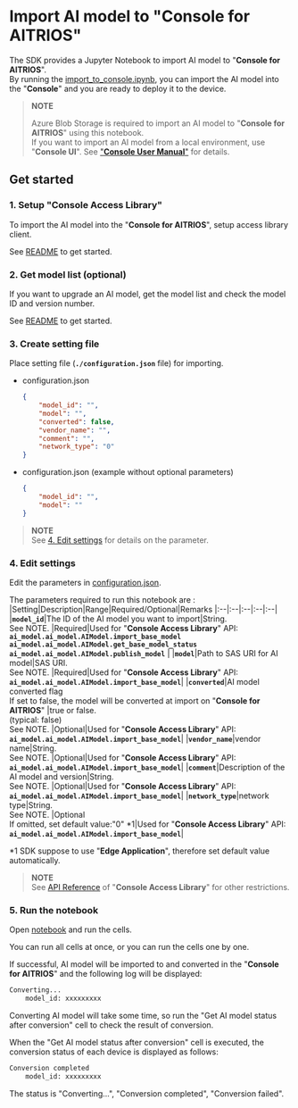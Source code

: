 # Import AI model to "**Console for AITRIOS**"
The SDK provides a Jupyter Notebook to import AI model to "**Console for AITRIOS**". <br>
By running the [import_to_console.ipynb](./import_to_console.ipynb), you can import the AI model into the "**Console**" and you are ready to deploy it to the device.

> **NOTE**
>
> Azure Blob Storage is required to import an AI model to "**Console for AITRIOS**" using this notebook.<br>
> If you want to import an AI model from a local environment, use "**Console UI**". See ["**Console User Manual**"](https://developer.aitrios.sony-semicon.com/en/documents/console-user-manual) for details.

## Get started
### 1. Setup "**Console Access Library**"
To import the AI model into the "**Console for AITRIOS**", setup access library client.

See [README](./../../../_common/set_up_console_client/README.md) to get started.

### 2. Get model list (optional)
If you want to upgrade an AI model, get the model list and check the model ID and version number.

See [README](./../get_model_list/README.md) to get started.

### 3. Create setting file
Place setting file (**`./configuration.json`** file) for importing. 
- configuration.json
    ```json
	{
		"model_id": "",
		"model": "",
		"converted": false,
		"vendor_name": "",
		"comment": "",
		"network_type": "0"
	}
    ```

- configuration.json (example without optional parameters)
    ```json
	{
		"model_id": "",
		"model": ""
	}
    ```	

> **NOTE**<br>
> See [4. Edit settings](#4-edit-settings) for details on the parameter.

### 4. Edit settings
Edit the parameters in [configuration.json](./configuration.json).

The parameters required to run this notebook are :
|Setting|Description|Range|Required/Optional|Remarks
|:--|:--|:--|:--|:--|
|**`model_id`**|The ID of the AI model you want to import|String. <br>See NOTE. |Required|Used for "**Console Access Library**" API:<br>**`ai_model.ai_model.AIModel.import_base_model`**<br>**`ai_model.ai_model.AIModel.get_base_model_status`**<br>**`ai_model.ai_model.AIModel.publish_model`** |
|**`model`**|Path to SAS URI for AI model|SAS URI. <br>See NOTE. |Required|Used for "**Console Access Library**" API:<br>**`ai_model.ai_model.AIModel.import_base_model`**|
|**`converted`**|AI model converted flag <br>If set to false, the model will be converted at import on "**Console for AITRIOS**" |true or false. <br> (typical: false) <br>See NOTE. |Optional|Used for "**Console Access Library**" API:<br>**`ai_model.ai_model.AIModel.import_base_model`**|
|**`vendor_name`**|vendor name|String. <br>See NOTE. |Optional|Used for "**Console Access Library**" API:<br>**`ai_model.ai_model.AIModel.import_base_model`**|
|**`comment`**|Description of the AI model and version|String. <br>See NOTE. |Optional|Used for "**Console Access Library**" API:<br>**`ai_model.ai_model.AIModel.import_base_model`**|
|**`network_type`**|network type|String. <br>See NOTE. |Optional<br>If omitted, set default value:"0"  *1|Used for "**Console Access Library**" API:<br>**`ai_model.ai_model.AIModel.import_base_model`**|

*1 SDK suppose to use "**Edge Application**", therefore set default value automatically. 

> **NOTE**<br>
> See [API Reference](https://developer.aitrios.sony-semicon.com/development-guides/reference/api-references/) of "**Console Access Library**" for other restrictions.

### 5. Run the notebook
Open [notebook](./import_to_console.ipynb) and run the cells.

You can run all cells at once, or you can run the cells one by one.

If successful, AI model will be imported to and converted in the "**Console for AITRIOS**" and the following log will be displayed:
```bash
Converting... 
	model_id: xxxxxxxxx
```
Converting AI model will take some time, so run the "Get AI model status after conversion" cell to check the result of conversion.

When the "Get AI model status after conversion" cell is executed, the conversion status of each device is displayed as follows:
```bash
Conversion completed 
	model_id: xxxxxxxxx
```
The status is "Converting...", "Conversion completed", "Conversion failed".